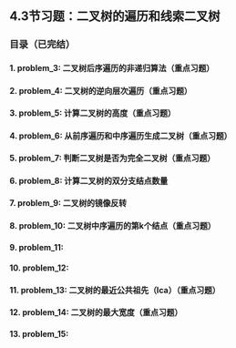 ## 4.3节习题：二叉树的遍历和线索二叉树

### 目录（已完结）

#### 1. problem_3: 二叉树后序遍历的非递归算法（重点习题）
#### 2. problem_4: 二叉树的逆向层次遍历（重点习题）
#### 3. problem_5: 计算二叉树的高度（重点习题）
#### 4. problem_6: 从前序遍历和中序遍历生成二叉树（重点习题）
#### 5. problem_7: 判断二叉树是否为完全二叉树（重点习题）
#### 6. problem_8: 计算二叉树的双分支结点数量
#### 7. problem_9: 二叉树的镜像反转
#### 8. problem_10: 二叉树中序遍历的第k个结点（重点习题）
#### 9. problem_11: 
#### 10. problem_12: 
#### 11. problem_13: 二叉树的最近公共祖先（lca）（重点习题）
#### 12. problem_14: 二叉树的最大宽度（重点习题）
#### 13. problem_15: 

